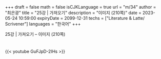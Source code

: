 +++
draft = false
math = false
isCJKLanguage = true
url = "m/34"
author = "최은광"
title = "25강 | 가져오기"
description = "이미지 (210쪽)"
date = 2023-05-24 10:59:00
expiryDate = 2099-12-31
techs = ["Literature & Latte/ Scrivener"]
languages = "한국어"
+++

25강 | 가져오기 – 이미지 (210쪽)

<!--more--> 

#

{{< youtube GuFJpD-2IHs >}}

#